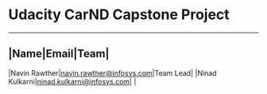 # Udacity CarND Capstone Project #

<hr>

|Name|Email|Team|
---
|Navin Rawther|navin.rawther@infosys.com|Team Lead|
|Ninad Kulkarni|ninad.kulkarni@infosys.com| |

